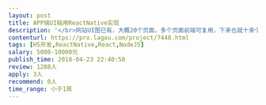 ```yaml
---                
layout: post       
title: APP端UI稿用ReactNative实现           
description: '</br>网站UI图已有，大概20个页面，多个页面前端可复用，下来也就十来个页面。</br>我们现有一枚全栈，因工期赶，需要有个RN熟手（至少一年以上RN开发经验）画前端。要求效率高、易沟通、有责任心。</br>'     
contenturl: https://pro.lagou.com/project/7448.html      
tags: [H5开发,ReactNative,React,NodeJS]            
salary: 5000-10000元          
publish_time: 2018-04-23 22:40:58         
review: 1288人                   
apply: 3人                   
recommend: 0人                   
time_range: 小于1周              
---                 
```

